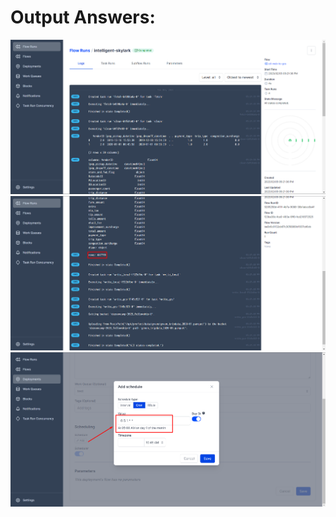 # Output Answers:
![](https://github.com/zeenfts/dtcde-zoomcamp-2023-homework/blob/main/week%202/answers/ss_ans_1_etl.png)
![](https://github.com/zeenfts/dtcde-zoomcamp-2023-homework/blob/main/week%202/answers/ss_ans_1c_etl.png)
![](https://github.com/zeenfts/dtcde-zoomcamp-2023-homework/blob/main/week%202/answers/ss_ans_2_cron.png)